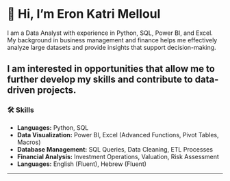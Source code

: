 # 👋 Hi, I’m Eron Katri Melloul

I am a Data Analyst with experience in Python, SQL, Power BI, and Excel. My background in business management and finance helps me effectively analyze large datasets and provide insights that support decision-making.

I am interested in opportunities that allow me to further develop my skills and contribute to data-driven projects.
---

### 🛠️ Skills
- **Languages:** Python, SQL  
- **Data Visualization:** Power BI, Excel (Advanced Functions, Pivot Tables, Macros)  
- **Database Management:** SQL Queries, Data Cleaning, ETL Processes  
- **Financial Analysis:** Investment Operations, Valuation, Risk Assessment  
- **Languages:** English (Fluent), Hebrew (Fluent)  

---
